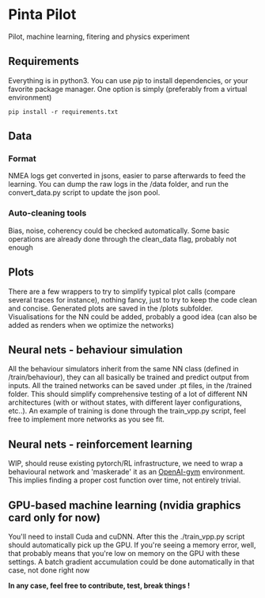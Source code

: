 # Pinta Pilot
Pilot, machine learning, fitering and physics experiment

## Requirements
Everything is in python3. You can use *pip* to install dependencies, or your favorite package manager. One option is simply (preferably from a virtual environment)

`pip install -r requirements.txt`

## Data
### Format
NMEA logs get converted in jsons, easier to parse afterwards to feed the learning. You can dump the raw logs in the /data folder, and run the convert_data.py script to update the json pool.

### Auto-cleaning tools
Bias, noise, coherency could be checked automatically. Some basic operations are already done through the clean_data flag, probably not enough


## Plots
There are a few wrappers to try to simplify typical plot calls (compare several traces for instance), nothing fancy, just to try to keep the code clean and concise. Generated plots are saved in the /plots subfolder.
Visualisations for the NN could be added, probably a good idea (can also be added as renders when we optimize the networks)


## Neural nets - behaviour simulation
All the behaviour simulators inherit from the same NN class (defined in /train/behaviour), they can all basically be trained and predict output from inputs. All the trained networks can be saved under .pt files, in the /trained folder. This should simplify comprehensive testing of a lot of different NN architectures (with or without states, with different layer configurations, etc..).
An example of training is done through the train_vpp.py script, feel free to implement more networks as you see fit.


## Neural nets - reinforcement learning
WIP, should reuse existing pytorch/RL infrastructure, we need to wrap a behavioural network and 'maskerade' it as an [OpenAI-gym](https://gym.openai.com/) environment. This implies finding a proper cost function over time, not entirely trivial.


## GPU-based machine learning (nvidia graphics card only for now)
You'll need to install Cuda and cuDNN. After this the ./train_vpp.py script should automatically pick up the GPU. If you're seeing a memory error, well, that probably means that you're low on memory on the GPU with these settings. A batch gradient accumulation could be done automatically in that case, not done right now



**In any case, feel free to contribute, test, break things !**
